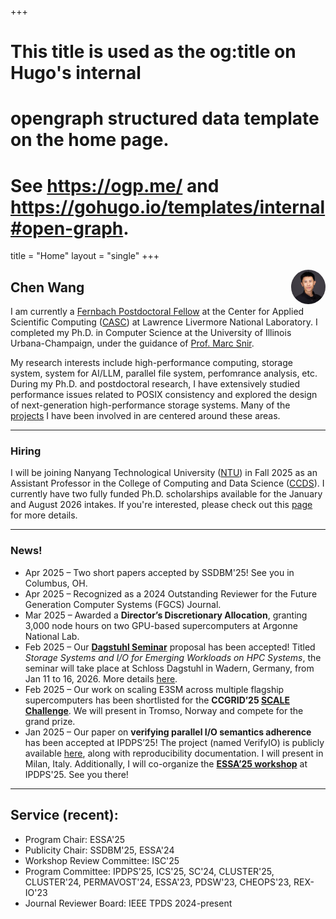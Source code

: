 +++
# This title is used as the og:title on Hugo's internal
# opengraph structured data template on the home page.
# See https://ogp.me/ and https://gohugo.io/templates/internal#open-graph.
title = "Home"
layout = "single"
+++

[<img src="/static/images/headshot.jpeg" style="max-width:11%;min-width:30px;border-radius:50%;float:right;" alt="Github repo" />](https://wangchen.io)

## Chen Wang

<!--Contact: wang116@llnl.gov-->

I am currently a [Fernbach Postdoctoral Fellow](https://computing.llnl.gov/about/people-highlights/chen-wang) at the Center for Applied Scientific Computing ([CASC](https://computing.llnl.gov/casc)) at Lawrence Livermore National Laboratory. I completed my Ph.D. in Computer Science at the University of Illinois Urbana-Champaign, under the guidance of [Prof. Marc Snir](https://snir.cs.illinois.edu). <!--You can find my CV [here](/static/cv/cv-chen-wang-2024-12-16.pdf). -->

My research interests include high-performance computing, storage system, system for AI/LLM, parallel file system, perfomrance analysis, etc. During my Ph.D. and postdoctoral research, I have extensively studied performance issues related to POSIX consistency and explored the design of next-generation high-performance storage systems. Many of the [projects](/projects) I have been involved in are centered around these areas.
<!--
If you want to read more about this issue, please see this post.
-->

---

### Hiring

I will be joining Nanyang Technological University ([NTU](https://www.ntu.edu.sg/)) in Fall 2025 as an Assistant Professor in the College of Computing and Data Science ([CCDS](https://www.ntu.edu.sg/computing)). I currently have two fully funded Ph.D. scholarships available for the January and August 2026 intakes. If you're interested, please check out this [page](/hiring) for more details.

---

### News!
- Apr 2025 – Two short papers accepted by SSDBM'25! See you in Columbus, OH.
- Apr 2025 – Recognized as a 2024 Outstanding Reviewer for the Future Generation Computer Systems (FGCS) Journal.
- Mar 2025 – Awarded a **Director’s Discretionary Allocation**, granting 3,000 node hours on two GPU-based supercomputers at Argonne National Lab.
- Feb 2025 – Our **[Dagstuhl Seminar](https://www.dagstuhl.de/en/seminars/dagstuhl-seminars)** proposal has been accepted! Titled *Storage Systems and I/O for Emerging Workloads on HPC Systems*, the seminar will take place at Schloss Dagstuhl in Wadern, Germany, from Jan 11 to 16, 2026. More details [here](https://www.dagstuhl.de/26032).
- Feb 2025 – Our work on scaling E3SM across multiple flagship supercomputers has been shortlisted for the **CCGRID’25 [SCALE Challenge](https://site.uit.no/ccgrid2025/scale-challenge/)**. We will present in Tromso, Norway and compete for the grand prize.
- Jan 2025 – Our paper on **verifying parallel I/O semantics adherence** has been accepted at IPDPS’25! The project (named VerifyIO) is publicly available [here](https://github.com/wangvsa/VerifyIO), along with reproducibility documentation. I will present in Milan, Italy. Additionally, I will co-organize the **[ESSA’25 workshop](https://sites.google.com/view/essa-2025/)** at IPDPS'25. See you there!

---

## Service (recent):

- Program Chair: ESSA'25
- Publicity Chair: SSDBM'25, ESSA'24
- Workshop Review Committee: ISC'25
- Program Committee: IPDPS'25, ICS'25, SC'24, CLUSTER'25, CLUSTER'24, PERMAVOST'24, ESSA'23, PDSW'23, CHEOPS'23, REX-IO'23
- Journal Reviewer Board: IEEE TPDS 2024-present

